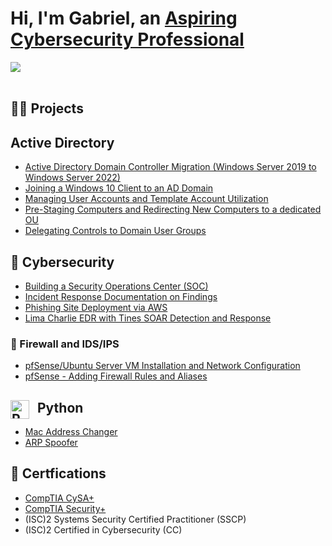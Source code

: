 <h1>Hi, I'm Gabriel, an <a href="https://www.linkedin.com/in/gutierrezig/">Aspiring Cybersecurity Professional</a></h1>

<a href="https://www.linkedin.com/in/gutierrezig/"><img src="https://img.shields.io/badge/-LinkedIn-0072b1?&style=for-the-badge&logo=linkedin&logoColor=white" /></a>
<br></br>

<h2>👨‍💻 Projects</h2>

<h2>Active Directory</h2>

- [Active Directory Domain Controller Migration (Windows Server 2019 to Windows Server 2022)](https://github.com/ggutierrez1337/domain_controller_migration/blob/main/README.md)
- [Joining a Windows 10 Client to an AD Domain](https://github.com/ggutierrez1337/domain_join/blob/main/README.md)
- [Managing User Accounts and Template Account Utilization](https://github.com/ggutierrez1337/managing_ad_objects/blob/main/README.md)
- [Pre-Staging Computers and Redirecting New Computers to a dedicated OU](https://github.com/ggutierrez1337/new_computer_management/blob/main/README.md)
- [Delegating Controls to Domain User Groups](https://github.com/ggutierrez1337/controls_delegation/blob/main/README.md)

<h2>🔐 Cybersecurity</h2>

- [Building a Security Operations Center (SOC)](https://github.com/edgarjvalen/azure-soc-honeynet/blob/main/README.md)
- [Incident Response Documentation on Findings](https://github.com/edgarjvalen/azure-incident-response/blob/main/README.md)
- [Phishing Site Deployment via AWS](https://github.com/edgarjvalen/azure-incident-response/blob/main/README.md)
- [Lima Charlie EDR with Tines SOAR Detection and Response](https://github.com/ggutierrez1337/edr-soar/blob/main/README.md)

<h3>🧱 Firewall and IDS/IPS</h3>

- [pfSense/Ubuntu Server VM Installation and Network Configuration](https://github.com/ggutierrez1337/pfSense-and-Ubuntu/blob/main/README.md)
- [pfSense - Adding Firewall Rules and Aliases](https://github.com/ggutierrez1337/pfSense-and-Ubuntu/blob/main/README.md)



<h2><img align="left" alt="Python" width="30px" style="padding-right:10px;" src="https://cdn.jsdelivr.net/gh/devicons/devicon/icons/python/python-plain.svg" /> Python</h2>

- [Mac Address Changer](https://github.com/ggutierrez1337/mac_address_changer)
- [ARP Spoofer](https://github.com/ggutierrez1337/arp_spoofer/blob/main/README.md)
    
<h2>🏅 Certfications</h2>

  - [CompTIA CySA+](https://www.credly.com/badges/3fb93a14-e69b-4604-9367-bc5259d0ae54/public_url)
  - [CompTIA Security+](https://www.credly.com/badges/c11e1aae-3e11-4f08-b837-ce69c9b7d044/public_url)
  - (ISC)2 Systems Security Certified Practitioner (SSCP)
  - (ISC)2 Certified in Cybersecurity (CC)
 



